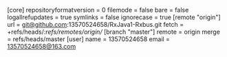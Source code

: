    
   [core]
      repositoryformatversion = 0
      filemode = false
      bare = false
      logallrefupdates = true
      symlinks = false
      ignorecase = true
    [remote "origin"]
      url = git@github.com:13570524658/RxJava1-Rxbus.git
      fetch = +refs/heads/*:refs/remotes/origin/*
    [branch "master"]
      remote = origin
      merge = refs/heads/master
    [user]
    name = 13570524658
    email = 13570524658@163.com	
